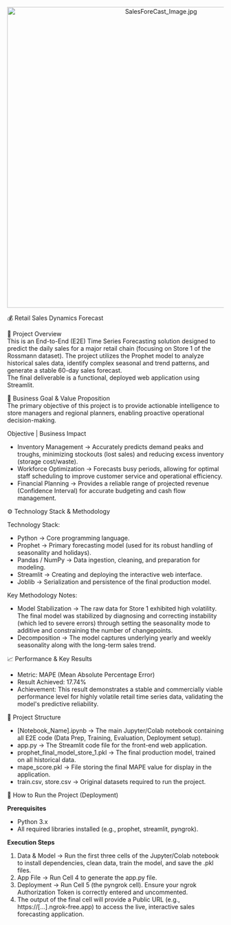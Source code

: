 <p align="center">
  <img src="deployment.png" alt="SalesForeCast_Image.jpg" width="700">
</p>
💰 Retail Sales Dynamics Forecast

📌 Project Overview  
This is an End-to-End (E2E) Time Series Forecasting solution designed to predict the daily sales for a major retail chain (focusing on Store 1 of the Rossmann dataset). The project utilizes the Prophet model to analyze historical sales data, identify complex seasonal and trend patterns, and generate a stable 60-day sales forecast.  
The final deliverable is a functional, deployed web application using Streamlit.  

🎯 Business Goal & Value Proposition  
The primary objective of this project is to provide actionable intelligence to store managers and regional planners, enabling proactive operational decision-making.  

Objective | Business Impact  
- Inventory Management → Accurately predicts demand peaks and troughs, minimizing stockouts (lost sales) and reducing excess inventory (storage cost/waste).  
- Workforce Optimization → Forecasts busy periods, allowing for optimal staff scheduling to improve customer service and operational efficiency.  
- Financial Planning → Provides a reliable range of projected revenue (Confidence Interval) for accurate budgeting and cash flow management.  

⚙️ Technology Stack & Methodology  

Technology Stack:  
- Python → Core programming language.  
- Prophet → Primary forecasting model (used for its robust handling of seasonality and holidays).  
- Pandas / NumPy → Data ingestion, cleaning, and preparation for modeling.  
- Streamlit → Creating and deploying the interactive web interface.  
- Joblib → Serialization and persistence of the final production model.  

Key Methodology Notes:  
- Model Stabilization → The raw data for Store 1 exhibited high volatility. The final model was stabilized by diagnosing and correcting instability (which led to severe errors) through setting the seasonality mode to additive and constraining the number of changepoints.  
- Decomposition → The model captures underlying yearly and weekly seasonality along with the long-term sales trend.  

📈 Performance & Key Results  
- Metric: MAPE (Mean Absolute Percentage Error)  
- Result Achieved: 17.74%  
- Achievement: This result demonstrates a stable and commercially viable performance level for highly volatile retail time series data, validating the model's predictive reliability.  

📂 Project Structure  
- [Notebook_Name].ipynb → The main Jupyter/Colab notebook containing all E2E code (Data Prep, Training, Evaluation, Deployment setup).  
- app.py → The Streamlit code file for the front-end web application.  
- prophet_final_model_store_1.pkl → The final production model, trained on all historical data.  
- mape_score.pkl → File storing the final MAPE value for display in the application.  
- train.csv, store.csv → Original datasets required to run the project.  

🚀 How to Run the Project (Deployment)  

**Prerequisites**  
- Python 3.x  
- All required libraries installed (e.g., prophet, streamlit, pyngrok).  

**Execution Steps**  
1. Data & Model → Run the first three cells of the Jupyter/Colab notebook to install dependencies, clean data, train the model, and save the .pkl files.  
2. App File → Run Cell 4 to generate the app.py file.  
3. Deployment → Run Cell 5 (the pyngrok cell). Ensure your ngrok Authorization Token is correctly entered and uncommented.  
4. The output of the final cell will provide a Public URL (e.g., https://[...].ngrok-free.app) to access the live, interactive sales forecasting application.  
